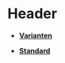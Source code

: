 # Header 

-   **[Varianten](10_3_5_1_2_2_1_Varianten.md)**  

-   **[Standard](10_3_5_1_2_2_2_Standard.md)**  




